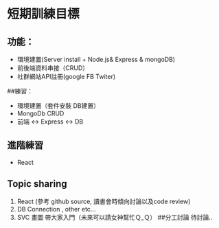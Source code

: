 # 短期訓練目標

## 功能：
* 環境建置(Server install + Node.js& Express & mongoDB)
* 前後端資料串接（CRUD）
* 社群網站API註冊(google FB Twiter)

##練習：
* 環境建置（套件安裝  DB建置）
* MongoDb CRUD 
* 前端 <-> Express <-> DB 
## 進階練習
  * React
## Topic  sharing
  1. React (參考 github source, 讀書會時傾向討論以及code review)
  2. DB Connection , other etc...
  3. SVC 畫圖 帶大家入門（未來可以請女神幫忙Ｑ_Ｑ）
##分工討論
待討論..
